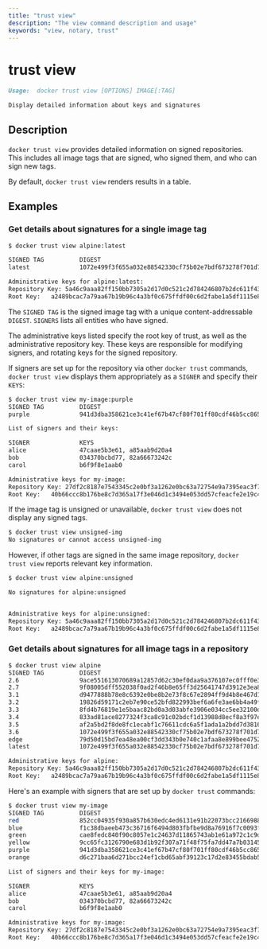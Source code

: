 ```yaml
---
title: "trust view"
description: "The view command description and usage"
keywords: "view, notary, trust"
---
```


<!-- This file is maintained within the docker/cli Github
     repository at https://github.com/docker/cli/. Make all
     pull requests against that repo. If you see this file in
     another repository, consider it read-only there, as it will
     periodically be overwritten by the definitive file. Pull
     requests which include edits to this file in other repositories
     will be rejected.
-->

# trust view

```markdown
Usage:  docker trust view [OPTIONS] IMAGE[:TAG]

Display detailed information about keys and signatures

```

## Description

`docker trust view` provides detailed information on signed repositories.
This includes all image tags that are signed, who signed them, and who can sign
new tags.

By default, `docker trust view` renders results in a table.


## Examples

### Get details about signatures for a single image tag


```bash
$ docker trust view alpine:latest

SIGNED TAG          DIGEST                                                             SIGNERS
latest              1072e499f3f655a032e88542330cf75b02e7bdf673278f701d7ba61629ee3ebe   (Repo Admin)

Administrative keys for alpine:latest:
Repository Key:	5a46c9aaa82ff150bb7305a2d17d0c521c2d784246807b2dc611f436a69041fd
Root Key:	a2489bcac7a79aa67b19b96c4a3bf0c675ffdf00c6d2fabe1a5df1115e80adce
```

The `SIGNED TAG` is the signed image tag with a unique content-addressable `DIGEST`. `SIGNERS` lists all entities who have signed.

The administrative keys listed specify the root key of trust, as well as the administrative repository key. These keys are responsible for modifying signers, and rotating keys for the signed repository.

If signers are set up for the repository via other `docker trust` commands, `docker trust view` displays them appropriately as a `SIGNER` and specify their `KEYS`:

```bash
$ docker trust view my-image:purple
SIGNED TAG          DIGEST                                                              SIGNERS
purple              941d3dba358621ce3c41ef67b47cf80f701ff80cdf46b5cc86587eaebfe45557    alice, bob, carol

List of signers and their keys:

SIGNER              KEYS
alice               47caae5b3e61, a85aab9d20a4
bob                 034370bcbd77, 82a66673242c
carol               b6f9f8e1aab0

Administrative keys for my-image:
Repository Key:	27df2c8187e7543345c2e0bf3a1262e0bc63a72754e9a7395eac3f747ec23a44
Root Key:	40b66ccc8b176be8c7d365a17f3e046d1c3494e053dd57cfeacfe2e19c4f8e8f
```

If the image tag is unsigned or unavailable, `docker trust view` does not display any signed tags.

```bash
$ docker trust view unsigned-img
No signatures or cannot access unsigned-img
```

However, if other tags are signed in the same image repository, `docker trust view` reports relevant key information.

```bash
$ docker trust view alpine:unsigned

No signatures for alpine:unsigned


Administrative keys for alpine:unsigned:
Repository Key:	5a46c9aaa82ff150bb7305a2d17d0c521c2d784246807b2dc611f436a69041fd
Root Key:	a2489bcac7a79aa67b19b96c4a3bf0c675ffdf00c6d2fabe1a5df1115e80adce
```

### Get details about signatures for all image tags in a repository

```bash
$ docker trust view alpine
SIGNED TAG          DIGEST                                                             SIGNERS
2.6                 9ace551613070689a12857d62c30ef0daa9a376107ec0fff0e34786cedb3399b   (Repo Admin)
2.7                 9f08005dff552038f0ad2f46b8e65ff3d25641747d3912e3ea8da6785046561a   (Repo Admin)
3.1                 d9477888b78e8c6392e0be8b2e73f8c67e2894ff9d4b8e467d1488fcceec21c8   (Repo Admin)
3.2                 19826d59171c2eb7e90ce52bfd822993bef6a6fe3ae6bb4a49f8c1d0a01e99c7   (Repo Admin)
3.3                 8fd4b76819e1e5baac82bd0a3d03abfe3906e034cc5ee32100d12aaaf3956dc7   (Repo Admin)
3.4                 833ad81ace8277324f3ca8c91c02bdcf1d13988d8ecf8a3f97ecdd69d0390ce9   (Repo Admin)
3.5                 af2a5bd2f8de8fc1ecabf1c76611cdc6a5f1ada1a2bdd7d3816e121b70300308   (Repo Admin)
3.6                 1072e499f3f655a032e88542330cf75b02e7bdf673278f701d7ba61629ee3ebe   (Repo Admin)
edge                79d50d15bd7ea48ea00cf3dd343b0e740c1afaa8e899bee475236ef338e1b53b   (Repo Admin)
latest              1072e499f3f655a032e88542330cf75b02e7bdf673278f701d7ba61629ee3ebe   (Repo Admin)

Administrative keys for alpine:
Repository Key:	5a46c9aaa82ff150bb7305a2d17d0c521c2d784246807b2dc611f436a69041fd
Root Key:	a2489bcac7a79aa67b19b96c4a3bf0c675ffdf00c6d2fabe1a5df1115e80adce
```

Here's an example with signers that are set up by `docker trust` commands:

```bash
$ docker trust view my-image
SIGNED TAG          DIGEST                                                              SIGNERS
red                 852cc04935f930a857b630edc4ed6131e91b22073bcc216698842e44f64d2943    alice
blue                f1c38dbaeeb473c36716f6494d803fbfbe9d8a76916f7c0093f227821e378197    alice, bob
green               cae8fedc840f90c8057e1c24637d11865743ab1e61a972c1c9da06ec2de9a139    alice, bob
yellow              9cc65fc3126790e683d1b92f307a71f48f75fa7dd47a7b03145a123eaf0b45ba    carol
purple              941d3dba358621ce3c41ef67b47cf80f701ff80cdf46b5cc86587eaebfe45557    alice, bob, carol
orange              d6c271baa6d271bcc24ef1cbd65abf39123c17d2e83455bdab545a1a9093fc1c    alice

List of signers and their keys for my-image:

SIGNER              KEYS
alice               47caae5b3e61, a85aab9d20a4
bob                 034370bcbd77, 82a66673242c
carol               b6f9f8e1aab0

Administrative keys for my-image:
Repository Key:	27df2c8187e7543345c2e0bf3a1262e0bc63a72754e9a7395eac3f747ec23a44
Root Key:	40b66ccc8b176be8c7d365a17f3e046d1c3494e053dd57cfeacfe2e19c4f8e8f
```
